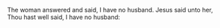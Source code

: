 The woman answered and said, I have no husband. Jesus said unto her, Thou hast well said, I have no husband:
